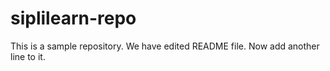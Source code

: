 # siplilearn-repo
This is a sample repository.
We have edited README file.
Now add another line to it.

